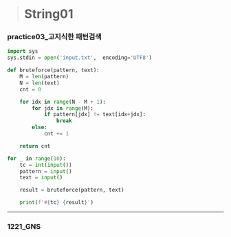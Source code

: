 > # String01



### practice03_고지식한 패턴검색

```python
import sys
sys.stdin = open('input.txt',  encoding='UTF8')

def bruteforce(pattern, text):
    M = len(pattern)
    N = len(text)
    cnt = 0

    for idx in range(N - M + 1):
        for jdx in range(M):
            if pattern[jdx] != text[idx+jdx]:
                break
        else:
            cnt += 1

    return cnt

for _ in range(10):
    tc = int(input())
    pattern = input()
    text = input()

    result = bruteforce(pattern, text)

    print(f'#{tc} {result}')
```

---

### 1221_GNS

```python

```
